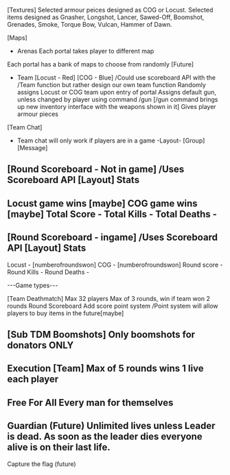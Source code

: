 
[Textures]
Selected armour peices designed as COG or Locust.
Selected items designed as Gnasher, Longshot, Lancer, Sawed-Off, Boomshot, Grenades, 
Smoke, Torque Bow, Vulcan, Hammer of Dawn.

[Maps]
- Arenas
Each portal takes player to different map

Each portal has a bank of maps to choose from randomly [Future]
- Team
[Locust - Red] [COG - Blue] /Could use scoreboard API with the /Team function but rather design our own team function
Randomly assigns Locust or COG team upon entry of portal
Assigns default gun, unless changed by player using command /gun
[/gun command brings up new inventory interface with the weapons shown in it]
Gives player armour pieces

[Team Chat]
- Team chat will only work if players are in a game
 -Layout-
[Group]<Player> [Message]

[Round Scoreboard - Not in game] /Uses Scoreboard API
     [Layout]
      Stats
------------------
Locust game wins [maybe]
COG game wins [maybe]
Total Score - 
Total Kills - 
Total Deaths -  
------------------

[Round Scoreboard - ingame] /Uses Scoreboard API
     [Layout]
      Stats
------------------
Locust - [numberofroundswon]
COG - [numberofroundswon]
Round score - 
Round Kills - 
Round Deaths - 


---Game types---

[Team Deathmatch]
Max 32 players
Max of 3 rounds, win if team won 2 rounds
Round Scoreboard
Add score point system /Point system will allow players to buy items in the future[maybe]


[Sub TDM Boomshots]
Only boomshots for donators ONLY
---------------------------
Execution [Team]
Max of 5 rounds wins
1 live each player
----------------------------
Free For All
Every man for themselves
----------------------------
Guardian (Future)
Unlimited lives unless Leader is dead.
As soon as the leader dies everyone alive is on their last life.
----------------------------

Capture the flag (future)
